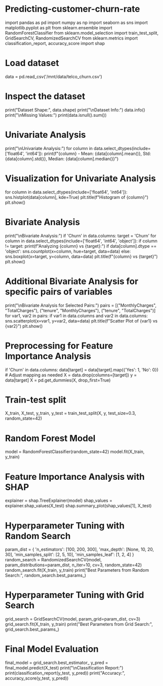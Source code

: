 # Predicting-customer-churn-rate

import pandas as pd
import numpy as np
import seaborn as sns
import matplotlib.pyplot as plt
from sklearn.ensemble import RandomForestClassifier
from sklearn.model_selection import train_test_split, GridSearchCV, RandomizedSearchCV
from sklearn.metrics import classification_report, accuracy_score
import shap

# Load dataset
data = pd.read_csv('/mnt/data/telco_churn.csv')

# Inspect the dataset
print("Dataset Shape:", data.shape)
print("\nDataset Info:")
data.info()
print("\nMissing Values:")
print(data.isnull().sum())

# Univariate Analysis
print("\nUnivariate Analysis:")
for column in data.select_dtypes(include=['float64', 'int64']):
    print(f"{column} - Mean: {data[column].mean()}, Std: {data[column].std()}, Median: {data[column].median()}")

# Visualization for Univariate Analysis
for column in data.select_dtypes(include=['float64', 'int64']):
    sns.histplot(data[column], kde=True)
    plt.title(f"Histogram of {column}")
    plt.show()

# Bivariate Analysis
print("\nBivariate Analysis:")
if 'Churn' in data.columns:
    target = 'Churn'
    for column in data.select_dtypes(include=['float64', 'int64', 'object']):
        if column != target:
            print(f"Analyzing {column} vs {target}:")
            if data[column].dtype == 'object':
                sns.countplot(x=column, hue=target, data=data)
            else:
                sns.boxplot(x=target, y=column, data=data)
            plt.title(f"{column} vs {target}")
            plt.show()

# Additional Bivariate Analysis for specific pairs of variables
print("\nBivariate Analysis for Selected Pairs:")
pairs = [("MonthlyCharges", "TotalCharges"), ("tenure", "MonthlyCharges"), ("tenure", "TotalCharges")]
for var1, var2 in pairs:
    if var1 in data.columns and var2 in data.columns:
        sns.scatterplot(x=var1, y=var2, data=data)
        plt.title(f"Scatter Plot of {var1} vs {var2}")
        plt.show()

# Preprocessing for Feature Importance Analysis
if 'Churn' in data.columns:
    data[target] = data[target].map({'Yes': 1, 'No': 0})  # Adjust mapping as needed
X = data.drop(columns=[target])
y = data[target]
X = pd.get_dummies(X, drop_first=True)

# Train-test split
X_train, X_test, y_train, y_test = train_test_split(X, y, test_size=0.3, random_state=42)

# Random Forest Model
model = RandomForestClassifier(random_state=42)
model.fit(X_train, y_train)

# Feature Importance Analysis with SHAP
explainer = shap.TreeExplainer(model)
shap_values = explainer.shap_values(X_test)
shap.summary_plot(shap_values[1], X_test)

# Hyperparameter Tuning with Random Search
param_dist = {
    'n_estimators': [100, 200, 300],
    'max_depth': [None, 10, 20, 30],
    'min_samples_split': [2, 5, 10],
    'min_samples_leaf': [1, 2, 4]
}
random_search = RandomizedSearchCV(model, param_distributions=param_dist, n_iter=10, cv=3, random_state=42)
random_search.fit(X_train, y_train)
print("Best Parameters from Random Search:", random_search.best_params_)

# Hyperparameter Tuning with Grid Search
grid_search = GridSearchCV(model, param_grid=param_dist, cv=3)
grid_search.fit(X_train, y_train)
print("Best Parameters from Grid Search:", grid_search.best_params_)

# Final Model Evaluation
final_model = grid_search.best_estimator_
y_pred = final_model.predict(X_test)
print("\nClassification Report:")
print(classification_report(y_test, y_pred))
print("Accuracy:", accuracy_score(y_test, y_pred))

